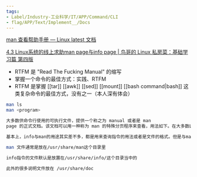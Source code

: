 ```yaml
---
tags:
- Label/Industry-工业科学/IT/APP/Command/CLI
- flag/APP/Text/Implement__/Docs
---
```


[man 查看帮助手册 — Linux latest 文档](https://gnu-linux.readthedocs.io/zh/latest/Chapter01/00_man.html)

[4.3 Linux系统的线上求助man page与info page | 鸟哥的 Linux 私房菜：基础学习篇 第四版](https://wizardforcel.gitbooks.io/vbird-linux-basic-4e/content/35.html)

- RTFM 是 "Read The Fucking Manual" 的缩写
- 掌握一个命令的最佳方式：实践、RTFM
- RTFM 是掌握 [[tar]] [[awk]] [[sed]] [[mount]] [[bash command|bash]] 这类复杂命令的最佳方式，没有之一（本人深有体会）

```bash
man ls
man <program>

大多数供命令行使用的可执行文件，提供一个称之为 manual 或者是 man
page 的正式文档。该文档可以用一种称为 man 的特殊分页程序来查看，用法如下。在大多数Linux：系统中，man命令调用less命令来显示手册文档。所以，当显示手册文档时，你熟悉的所有Less命令都能奏效。

基本上，info与man的用途其实差不多，都是用来查询指令的用法或者是文件的格式。但是与man page一口气输出一堆信息不同的是，info page则是将文件数据拆成一个一个的段落，每个段落用自己的页面来撰写， 并且在各个页面中还有类似网页的“超链接”来跳到各不同的页面中，每个独立的页面也被称为一个节点（node）。 所以，你可以将info page想成是文字模式的网页显示数据啦！

man 文件通常是放在/usr/share/man这个目录里

info指令的文件默认是放置在/usr/share/info/这个目录当中的

此外的很多说明文件放在 /usr/share/doc


```
